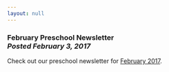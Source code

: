 ```yaml
---
layout: null
---
```


<h3 class="ui header">
  February Preschool Newsletter
  <div class="sub header">
    <i>Posted February 3, 2017</i>
  </div>
</h3>

Check out our preschool newsletter for
<a href="{{ site.baseurl }}/assets/newsletters/COH February 2017 Newsletter.pdf">February 2017</a>.
